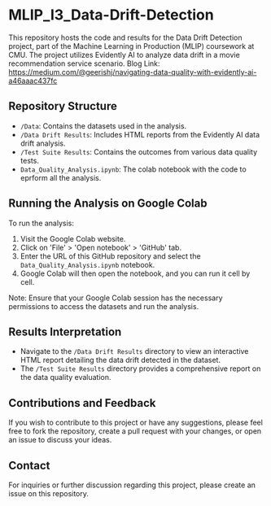 # MLIP_I3_Data-Drift-Detection

This repository hosts the code and results for the Data Drift Detection project, part of the Machine Learning in Production (MLIP) coursework at CMU. The project utilizes Evidently AI to analyze data drift in a movie recommendation service scenario.
Blog Link: https://medium.com/@geerishj/navigating-data-quality-with-evidently-ai-a46aaac437fc

## Repository Structure

- `/Data`: Contains the datasets used in the analysis.
- `/Data Drift Results`: Includes HTML reports from the Evidently AI data drift analysis.
- `/Test Suite Results`: Contains the outcomes from various data quality tests.
- `Data_Quality_Analysis.ipynb`: The colab notebook with the code to eprform all the analysis.

## Running the Analysis on Google Colab

To run the analysis:

1. Visit the Google Colab website.
2. Click on 'File' > 'Open notebook' > 'GitHub' tab.
3. Enter the URL of this GitHub repository and select the `Data_Quality_Analysis.ipynb` notebook.
4. Google Colab will then open the notebook, and you can run it cell by cell.

Note: Ensure that your Google Colab session has the necessary permissions to access the datasets and run the analysis.

## Results Interpretation

- Navigate to the `/Data Drift Results` directory to view an interactive HTML report detailing the data drift detected in the dataset.
- The `/Test Suite Results` directory provides a comprehensive report on the data quality evaluation.

## Contributions and Feedback

If you wish to contribute to this project or have any suggestions, please feel free to fork the repository, create a pull request with your changes, or open an issue to discuss your ideas.

## Contact

For inquiries or further discussion regarding this project, please create an issue on this repository.
